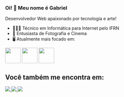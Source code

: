 ### Oi! 👋 Meu nome é Gabriel
Desenvolvedor Web apaixonado por tecnologia e arte!

- 👨🏻‍🎓 Técnico em Informática para Internet pelo IFRN
- 🎥 Entusiasta de Fotografia e Cinema
- 🖥 Atualmente mais focado em:

<div display: "inline">
<img width="50" src="https://cdn.jsdelivr.net/gh/devicons/devicon@latest/icons/react/react-original.svg" />
<img width="50" src="https://cdn.jsdelivr.net/gh/devicons/devicon@latest/icons/tailwindcss/tailwindcss-original.svg" />
<img width="50" src="https://cdn.jsdelivr.net/gh/devicons/devicon@latest/icons/figma/figma-original.svg" />
</div>

## Você também me encontra em:

<div display: "inline">
  <a href="mailto:gabesferreira15@gmail.com">
    <img src="https://img.shields.io/badge/Gmail-D14836?style=for-the-badge&logo=gmail&logoColor=white" />
  </a>
  <a href="https://www.linkedin.com/in/gabriel-ferreira-3b0511301/">
      <img src="https://img.shields.io/badge/LinkedIn-0077B5?style=for-the-badge&logo=linkedin&logoColor=white" />
  </a>
  <a href="https://www.instagram.com/gabssferrarii/">
    <img src="https://img.shields.io/badge/Instagram-E4405F?style=for-the-badge&logo=instagram&logoColor=white" />
  </a>
</div>

